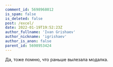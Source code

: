 ```yaml
---
comment_id: 5698968012
is_spam: false
is_deleted: false
post: /excel/
date: 2022-01-19T19:52:23Z
author_fullname: 'Ivan Grishaev'
author_nickname: 'igrishaev'
author_is_anon: false
parent_id: 5698953424
---
```


<p>Да, тоже помню, что раньше вылезала модалка.</p>
